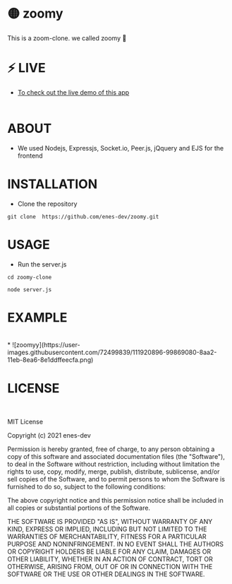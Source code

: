 # 🟡  zoomy 
This is a zoom-clone. we called zoomy 🎥</br> 

# ⚡ LIVE 

 * <a href="https://zoomy-clone.herokuapp.com/">To check out the live demo of this app</a></br> </br> 
 


# ABOUT 
 * We used Nodejs, Expressjs, Socket.io, Peer.js, jQquery and EJS for the frontend
 
 


# INSTALLATION
 * Clone the repository </br>
 ```
 git clone  https://github.com/enes-dev/zoomy.git
 ```

# USAGE
 * Run the server.js 

```
cd zoomy-clone

node server.js
```
  

# EXAMPLE
</br>
*
![zoomyy](https://user-images.githubusercontent.com/72499839/111920896-99869080-8aa2-11eb-8ea6-8e1ddffeecfa.png)





# LICENSE
</br>

MIT License

Copyright (c) 2021 enes-dev

Permission is hereby granted, free of charge, to any person obtaining a copy
of this software and associated documentation files (the "Software"), to deal
in the Software without restriction, including without limitation the rights
to use, copy, modify, merge, publish, distribute, sublicense, and/or sell
copies of the Software, and to permit persons to whom the Software is
furnished to do so, subject to the following conditions:

The above copyright notice and this permission notice shall be included in all
copies or substantial portions of the Software.

THE SOFTWARE IS PROVIDED "AS IS", WITHOUT WARRANTY OF ANY KIND, EXPRESS OR
IMPLIED, INCLUDING BUT NOT LIMITED TO THE WARRANTIES OF MERCHANTABILITY,
FITNESS FOR A PARTICULAR PURPOSE AND NONINFRINGEMENT. IN NO EVENT SHALL THE
AUTHORS OR COPYRIGHT HOLDERS BE LIABLE FOR ANY CLAIM, DAMAGES OR OTHER
LIABILITY, WHETHER IN AN ACTION OF CONTRACT, TORT OR OTHERWISE, ARISING FROM,
OUT OF OR IN CONNECTION WITH THE SOFTWARE OR THE USE OR OTHER DEALINGS IN THE
SOFTWARE.
